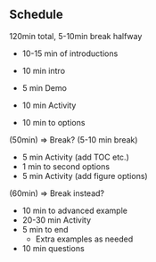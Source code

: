
## Schedule

120min total, 5-10min break halfway

- 10-15 min of introductions
- 10 min intro
- 5 min Demo
- 10 min Activity

- 10 min to options

(50min) => Break? (5-10 min break)

- 5 min Activity (add TOC etc.)
- 1 min to second options
- 5 min Activity (add figure options)

(60min) => Break instead?

- 10 min to advanced example
- 20-30 min Activity
- 5 min to end
  - Extra examples as needed
- 10 min questions


